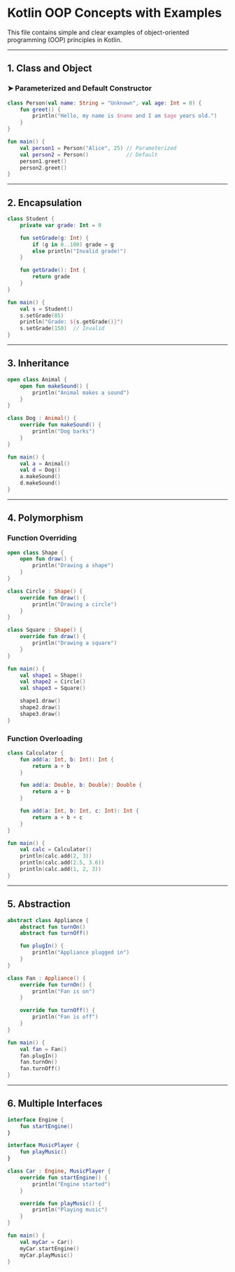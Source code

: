 # Kotlin OOP Concepts with Examples

This file contains simple and clear examples of object-oriented programming (OOP) principles in Kotlin.

---

## 1. Class and Object

### ➤ Parameterized and Default Constructor

```kotlin
class Person(val name: String = "Unknown", val age: Int = 0) {
    fun greet() {
        println("Hello, my name is $name and I am $age years old.")
    }
}

fun main() {
    val person1 = Person("Alice", 25) // Parameterized
    val person2 = Person()            // Default
    person1.greet()
    person2.greet()
}
```

---

## 2. Encapsulation

```kotlin
class Student {
    private var grade: Int = 0

    fun setGrade(g: Int) {
        if (g in 0..100) grade = g
        else println("Invalid grade!")
    }

    fun getGrade(): Int {
        return grade
    }
}

fun main() {
    val s = Student()
    s.setGrade(85)
    println("Grade: ${s.getGrade()}")
    s.setGrade(150)  // Invalid
}
```

---

## 3. Inheritance

```kotlin
open class Animal {
    open fun makeSound() {
        println("Animal makes a sound")
    }
}

class Dog : Animal() {
    override fun makeSound() {
        println("Dog barks")
    }
}

fun main() {
    val a = Animal()
    val d = Dog()
    a.makeSound()
    d.makeSound()
}
```

---

## 4. Polymorphism

### Function Overriding

```kotlin
open class Shape {
    open fun draw() {
        println("Drawing a shape")
    }
}

class Circle : Shape() {
    override fun draw() {
        println("Drawing a circle")
    }
}

class Square : Shape() {
    override fun draw() {
        println("Drawing a square")
    }
}

fun main() {
    val shape1 = Shape()
    val shape2 = Circle()
    val shape3 = Square()

    shape1.draw()
    shape2.draw()
    shape3.draw()
}
```

### Function Overloading

```kotlin
class Calculator {
    fun add(a: Int, b: Int): Int {
        return a + b
    }

    fun add(a: Double, b: Double): Double {
        return a + b
    }

    fun add(a: Int, b: Int, c: Int): Int {
        return a + b + c
    }
}

fun main() {
    val calc = Calculator()
    println(calc.add(2, 3))
    println(calc.add(2.5, 3.6))
    println(calc.add(1, 2, 3))
}
```

---

## 5. Abstraction

```kotlin
abstract class Appliance {
    abstract fun turnOn()
    abstract fun turnOff()

    fun plugIn() {
        println("Appliance plugged in")
    }
}

class Fan : Appliance() {
    override fun turnOn() {
        println("Fan is on")
    }

    override fun turnOff() {
        println("Fan is off")
    }
}

fun main() {
    val fan = Fan()
    fan.plugIn()
    fan.turnOn()
    fan.turnOff()
}
```

---

##  6. Multiple Interfaces

```kotlin
interface Engine {
    fun startEngine()
}

interface MusicPlayer {
    fun playMusic()
}

class Car : Engine, MusicPlayer {
    override fun startEngine() {
        println("Engine started")
    }

    override fun playMusic() {
        println("Playing music")
    }
}

fun main() {
    val myCar = Car()
    myCar.startEngine()
    myCar.playMusic()
}
```


